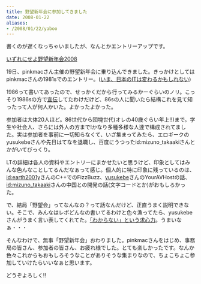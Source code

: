 ```yaml
---
title: 野望新年会に参加してきました
date: 2008-01-22
aliases:
- /2008/01/22/yaboo
---
```

書くのが遅くなっちゃいましたが、なんとかエントリーアップです。


<a href="http://www.yabooo.org/archives/13">いずれにせよ野望新年会2008</a>

19日、pinkmacさん主催の野望新年会に乗り込んできました。きっかけとしてはpinkmacさんの1981sでのエントリー。(<a href="http://born1981.g.hatena.ne.jp/pinkmac/20080108/1199798490">いま、日本のITは変わるかもしれない</a>)


1986って書いてあったので、せっかくだから行ってみるかーぐらいのノリ。こっそり1986sの方で<a href="http://generation1986.g.hatena.ne.jp/ukstudio/20080111/1200060303">宣伝</a>してたわけだけど、86sの人に聞いたら結構これを見て知ったって人が何人かいた。よかったよかった。


参加者は大体20人ほど。86世代から団塊世代(オレの40歳ぐらい年上!!)まで。学生や社会人、さらには外人の方まで!かなり多種多様な人達で構成されてました。実は参加者を事前に一切知らなくて、いざ集まってみたら、エロギークのyusukebeさんや先日はてなを退職し、百度にうつったid:mizuno_takaakiさんとかがいてびっくり。


LTの詳細は各人の資料やエントリーにまかせたいと思うけど、印象としてはみんな色んなことしてるんだなぁって感じ。個人的に特に印象に残っているのは、<a href="http://d.hatena.ne.jp/earth2001y/">id:earth2001y</a>さんのC++でのFizzBuzz、<a href="http://yusukebe.com/">yusukebe</a>さんのYourAVHostの話、<a href="http://d.hatena.ne.jp/mizuno_takaaki/">id:mizuno_takaaki</a>さんの中国との開発の話(文字コードとか)がおもしろかった。


で、結局「野望会」ってなんなの？って話なんだけど、正直うまく説明できない。そこで、みんなはレポどんなの書いてるわけと色々漁ってたら、yusukebeさんがうまく言い表してくれてた。<a href="http://yusukebe.com/archives/08/01/21/205726.html">「わからない」という求心力</a>。うまいなぁ・・・


そんなわけで、無事「野望新年会」おわりました。pinkmacさんをはじめ、事務局の皆さん、参加者の皆さん、お疲れ様でした。とても楽しかったです。なんか色々これからもおもしろそうなことがありそうな集まりなので、ちょこちょこ参加していけたらいいなぁと思います。

どうぞよろしく!!